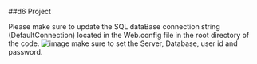 ##d6 Project

Please make sure to update the SQL dataBase connection string (DefaultConnection) located in the Web.config file in the root directory of the code.
![image](https://user-images.githubusercontent.com/110474099/206688360-0584ae92-0308-42c7-82e2-e7a8adc80b32.png)
make sure to set the Server, Database, user id and password.
